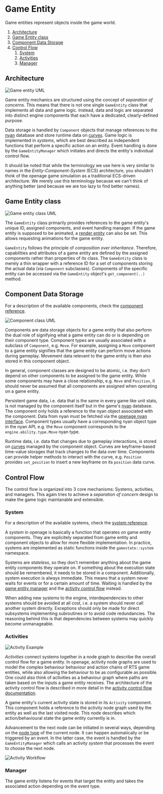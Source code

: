 # Game Entity

Game entities represent objects inside the game world.

1. [Architecture](#architecture)
2. [Game Entity class](#game-entity-class)
3. [Component Data Storage](#component-data-storage)
4. [Control Flow](#control-flow)
   1. [System](#system)
   2. [Activities](#activities)
   3. [Manager](#manager)


## Architecture

![Game entity UML](images/game_entity_overview.svg)

Game entity mechanics are structured using the concept of *separation of concerns*.
This means that there is not one single `GameEntity` class that implements all data
and game logic. Instead, data and logic are separated into distinct engine components
that each have a dedicated, clearly-defined purpose.

Data storage is handled by `Component` objects that manage references to the [nyan](/doc/nyan/nyan.md)
database and store runtime data on [curves](/doc/code/curves.md). Game logic is implemented
in *systems*, which are best described as independent functions that perform a specific action
on an entity. Event handling is done by the `GameEntityManager` which initiates and directs
the entity's individual control flow.

It should be noted that while the terminology we use here is very similar to names
in the *Entity-Component-System* (ECS) architecture, you shouldn't think of the openage
game simulation as a traditional ECS-driven architecture. We merely use this terminology
because we can't think of anything better (and because we are too lazy to find better names).


## Game Entity class

![Game entity class UML](images/game_entity_uml.svg)

The `GameEntity` class primarily provides references to the game entity's unique ID, assigned
components, and event handling manager. If the game entity is supposed to be animated,
a [render entity](/doc/code/renderer/level2.md#updating-render-stages-from-the-gamestate)
can also be set. This allows requesting animations for the game entity.

`GameEntity` follows the principle of *composition over inheritance*. Therefore, capabilities
and attributes of a game entity are defined by the assigned components rather than properties
of its class. The `GameEntity` class is merely a thin wrapper with a reference ID for
a set of components storing the actual data (via `Component` subclasses). Components
of the specific entity can be accessed via the `GameEntity` object's `get_component(..)` method.


## Component Data Storage

For a description of the available components, check the [component reference](/doc/code/game_simulation/components.md).

![Component class UML](images/component_uml.svg)

Components are data storage objects for a game entity that also perform the dual role
of signifying what a game entity can do or is depending on their component type. Component
types are usually associated with a subclass of `Component`, e.g. `Move`. For example, assigning
a `Move` component to a game entity signifies that the game entity can perform move
actions during gameplay. Movement data relevant to the game entity is then also stored in this
component object.

In general, component classes are designed to be atomic, i.e. they don't depend on other
components to be assigned to the game entity. While some components may have a close relationship,
e.g. `Move` and `Position`, it should never be assumed that all components are assigned
when operating on a game entity.

Persistent game data, i.e. data that is the same in every game like unit stats, is not
managed by the component itself but in the game's [nyan](/doc/nyan/nyan.md) database. The component
only holds a reference to the nyan object associated with the component. Data from nyan
must be fetched via the [openage nyan interface](/doc/nyan/openage-lib.md).
Component types usually have a corresponding nyan object type in the nyan API, e.g. the `Move`
component corresponds to the `engine.ability.type.Move` nyan type.

Runtime data, i.e. data that changes due to gameplay interactions, is stored on [curves](/doc/code/curves.md)
managed by the component object. Curves are keyframe-based time-value storages that track
changes to the data over time. Components can provide helper methods to interact with
the curve, e.g. `Position` provides `set_position` to insert a new keyframe on its
`position` data curve.


## Control Flow

The control flow is organized into 3 core mechanisms: Systems, activities, and
managers. This again tries to achieve a *separation of concern* design to
make the game logic maintanable and extensible.

### System

For a description of the available systems, check the [system reference](/doc/code/game_simulation/systems.md).

A *system* in openage is basically a function that operates on game entity
components. They are explicitely separated from game entity and component objects
to allow for more flexible implementation. In practice, systems are implemented as static
functions inside the `gamestate::system` namespace.

Systems are *stateless*, so they don't remember anything about the game entity
components they operate on. If something about the execution state should be remembered,
it needs to be stored in a component. Additionally, system execution is always
immediate. This means that a system never waits for events or for a certain amount
of time. Waiting is handled by the [game entity manager](#manager) and the
[activity control flow](#activities) instead.

When adding new systems to the engine, interdependencies to other systems should
be avoided at all cost, i.e. a system should never call another system directly.
Exceptions should only be made for direct subsystems implementing subroutines
or to avoid code redundancies. The reasoning behind this is that dependencies
between systems may quickly become unmanageable.


### Activities

![Activity Example](images/activity_graph.svg)

*Activities* connect systems together in a node graph to describe the overall control flow
for a game entity. In openage, activity node graphs are used to model the complex behaviour
behaviour and action chains of RTS game entities, while also allowing the behaviour to
be as configurable as possible. One could also think of activities as a behaviour graph
where paths are taken based on the inputs a game entity receives. The architecture
of the activity control flow is described in more detail in the
[activity control flow documentation](/doc/code/game_simulation/activity.md).

A game entity's current activity state is stored in its `Activity` component. This component
holds a reference to the activity node graph used by the entity as well as the
last visited node. This node describes which action/behavioural state the
game entity currently is in.

Advancement to the next node can be initiated in several ways, depending on the
[node type](/doc/code/game_simulation/activity.md#node-types) of the current node.
It can happen automatically or be triggered by an event. In the latter case,
the event is handled by the `GameEntityManager` which calls an activity *system*
that processes the event to choose the next node.

![Activity Workflow](images/activity_workflow.png)


### Manager

The game entity listens for events that target the entity and takes the
associated action depending on the event type.
